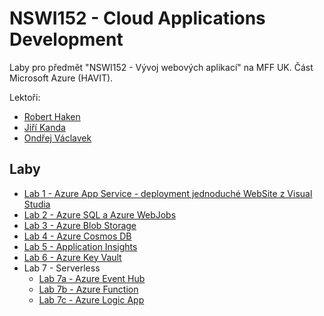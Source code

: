 ﻿# NSWI152 - Cloud Applications Development

Laby pro předmět "NSWI152 - Vývoj webových aplikací" na MFF UK. Část Microsoft Azure (HAVIT).

Lektoři:
* [Robert Haken](https://www.linkedin.com/in/haken/)
* [Jiří Kanda](https://www.linkedin.com/in/jirikanda/)
* [Ondřej Václavek](https://www.linkedin.com/in/ond%C5%99ej-v%C3%A1clavek-42256956/)

## Laby
* [Lab 1 - Azure App Service - deployment jednoduché WebSite z Visual Studia](./Lab1-AppServicesDeployment/)
* [Lab 2 - Azure SQL a Azure WebJobs](./Lab2-AzureSQL/)
* [Lab 3 - Azure Blob Storage](./Lab3-AzureBlobStorage/)
* [Lab 4 - Azure Cosmos DB](./Lab4-AzureCosmosDB/)
* [Lab 5 - Application Insights](./Lab5-ApplicationInsights/)
* [Lab 6 - Azure Key Vault](./Lab6-AzureKeyVault/)
* Lab 7 - Serverless
    * [Lab 7a - Azure Event Hub](./Lab7-Serverless/01_EventHub/)
    * [Lab 7b - Azure Function](./Lab7-Serverless/02_AzureFunctions/)
    * [Lab 7c - Azure Logic App](./Lab7-Serverless/03_LogicApps/)

